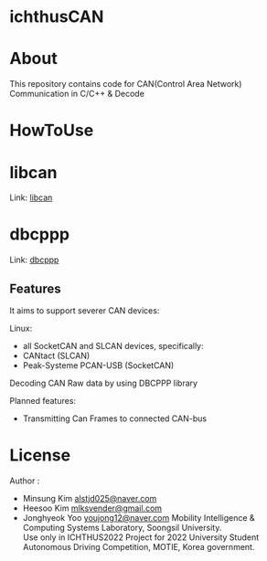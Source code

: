 ichthusCAN
==============
# About

This repository contains code for CAN(Control Area Network) Communication in C/C++ & Decode 

# HowToUse


# libcan
Link: [libcan][libcanlink]

[libcanlink]: https://github.com/matthiasbock/libcan

# dbcppp
Link: [dbcppp][dbcppplink]

[dbcppplink]: https://github.com/xR3b0rn/dbcppp

## Features
It aims to support severer CAN devices:

Linux:
  * all SocketCAN and SLCAN devices, specifically:
  * CANtact (SLCAN)
  * Peak-Systeme PCAN-USB (SocketCAN)

Decoding CAN Raw data by using DBCPPP library

Planned features:
* Transmitting Can Frames to connected CAN-bus

# License
Author : 
  * Minsung Kim <alstjd025@naver.com>   
  * Heesoo Kim <mlksvender@gmail.com>
  * Jonghyeok Yoo <youjong12@naver.com>
Mobility Intelligence & Computing Systems Laboratory, Soongsil University.    
Use only in ICHTHUS2022 Project for 2022 University Student Autonomous Driving Competition, MOTIE, Korea government.     



